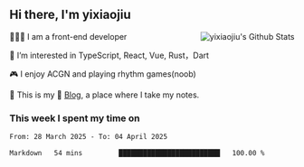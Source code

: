 ## Hi there, I'm yixiaojiu

<img align="right" src="https://bad-apple-github-readme.vercel.app/api?show_icons=true&hide_title=true&hide_rank=true&count_private=true&show_bg=1&username=yixiaojiu" alt="yixiaojiu's Github Stats"/>

🧑🏻‍💻 I am a front-end developer

👀 I’m interested in TypeScript, React, Vue, Rust，Dart

🎮 I enjoy ACGN and playing rhythm games(noob)

🌱 This is my 📝 [Blog](https://note.yixiaojiu.top), a place where I take my notes.

### This week I spent my time on

<!--START_SECTION:waka-->

```txt
From: 28 March 2025 - To: 04 April 2025

Markdown   54 mins         █████████████████████████   100.00 %
```

<!--END_SECTION:waka-->
